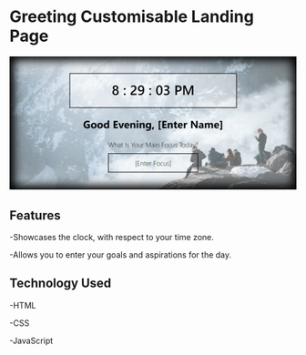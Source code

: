 # Greeting Customisable Landing Page

![Screenshot](screenshot7000.png)

## Features
-Showcases the clock, with respect to your time zone.

-Allows you to enter your goals and aspirations for the day.

## Technology Used
-HTML

-CSS

-JavaScript
